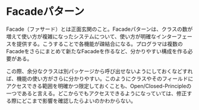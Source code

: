 # Facadeパターン

Facade（ファサード）とは正面玄関のこと。Facadeパターンは、クラスの数が増えて使い方が複雑になったシステムについて、使い方が明確なインターフェースを提供する。こうすることで各機能が疎結合になる。プログラマは複数のFacadeをさらにまとめて新たなFacadeを作るなど、分かりやすい構成を作る必要がある。

この際、余分なクラスは別パッケージから呼び出せないようにしておくなどすれば、機能の使い方がさらに分かりやすい。このようにクラスやそのフィールドにアクセスできる範囲を明確かつ限定しておくことも、Open/Closed-Principleの一つであると言える。どこからでもアクセスできるようになっていては、修正する際にどこまで影響を確認したらよいのかわからない。